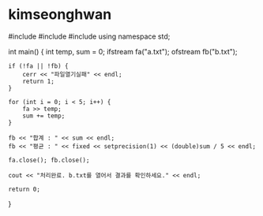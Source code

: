 # kimseonghwan

#include <iostream>
#include <fstream>
#include <iomanip>
using namespace std;

int main() {
	int temp, sum = 0;
	ifstream fa("a.txt");
	ofstream fb("b.txt");

	if (!fa || !fb) {
		cerr << "파일열기실패" << endl;
		return 1;
	}

	for (int i = 0; i < 5; i++) {
		fa >> temp;
		sum += temp;
	}

	fb << "합계 : " << sum << endl;
	fb << "평균 : " << fixed << setprecision(1) << (double)sum / 5 << endl;

	fa.close(); fb.close();

	cout << "처리완료. b.txt를 열어서 결과를 확인하세요." << endl;

	return 0;
}
